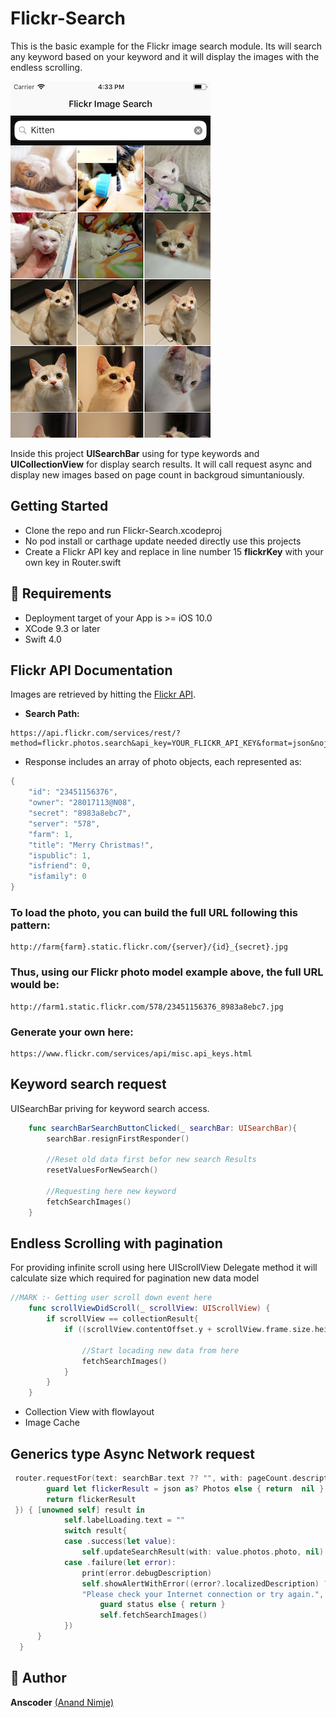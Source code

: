 # Flickr-Search

This is the basic example for the Flickr image search module. Its will search any keyword based on your keyword and 
it will display the images with the endless scrolling.


![](https://github.com/ANSCoder/Flickr-Search/blob/master/Flickr-Search/Assets.xcassets/app_work.imageset/app_works.png?raw=true)

Inside this project **UISearchBar** using for type keywords and **UICollectionView** for display search results.
It will call request async and display new images based on page count in backgroud simuntaniously.

## Getting Started

- Clone the repo and run Flickr-Search.xcodeproj
- No pod install or carthage update needed directly use this projects
- Create a Flickr API key and replace in line number 15 **flickrKey** with your own key in Router.swift 

## 🤔 Requirements

* Deployment target of your App is >= iOS 10.0
* XCode 9.3 or later
* Swift 4.0

## Flickr API Documentation

Images are retrieved by hitting the [Flickr API](https://www.flickr.com/services/api/flickr.photos.search.html).

- **Search Path:**

```
https://api.flickr.com/services/rest/?method=flickr.photos.search&api_key=YOUR_FLICKR_API_KEY&format=json&nojsoncallback=1&safe_search=1&text=KEYWORD
```

- Response includes an array of photo objects, each represented as:

``` swift
{
    "id": "23451156376",
    "owner": "28017113@N08",
    "secret": "8983a8ebc7",
    "server": "578",
    "farm": 1,
    "title": "Merry Christmas!",
    "ispublic": 1,
    "isfriend": 0,
    "isfamily": 0
}
```

### To load the photo, you can build the full URL following this pattern:
```
http://farm{farm}.static.flickr.com/{server}/{id}_{secret}.jpg
```
### Thus, using our Flickr photo model example above, the full URL would be:
```
http://farm1.static.flickr.com/578/23451156376_8983a8ebc7.jpg
```
### Generate your own here:
```
https://www.flickr.com/services/api/misc.api_keys.html
```

## Keyword search request
UISearchBar priving for keyword search access.

```swift
    func searchBarSearchButtonClicked(_ searchBar: UISearchBar){
        searchBar.resignFirstResponder()
        
        //Reset old data first befor new search Results
        resetValuesForNewSearch()
        
        //Requesting here new keyword
        fetchSearchImages()
    }
```



## Endless Scrolling with pagination
For providing infinite scroll using here UIScrollView Delegate method it will calculate size which required for pagination 
new data model

```swift
//MARK :- Getting user scroll down event here
    func scrollViewDidScroll(_ scrollView: UIScrollView) {
        if scrollView == collectionResult{
            if ((scrollView.contentOffset.y + scrollView.frame.size.height) >= (scrollView.contentSize.height)){
                
                //Start locading new data from here
                fetchSearchImages()
            }
        }
    }
```


- Collection View with flowlayout
- Image Cache

## Generics type Async Network request 

```swift
 router.requestFor(text: searchBar.text ?? "", with: pageCount.description, decode: { json -> Photos? in
        guard let flickerResult = json as? Photos else { return  nil }
        return flickerResult
 }) { [unowned self] result in
            self.labelLoading.text = ""
            switch result{
            case .success(let value):
                self.updateSearchResult(with: value.photos.photo, nil)
            case .failure(let error):
                print(error.debugDescription)
                self.showAlertWithError((error?.localizedDescription) ??
                "Please check your Internet connection or try again.", completionHandler: {[unowned self] status in
                    guard status else { return }
                    self.fetchSearchImages()
            })
      }
  }
```


## 👤 Author

**Anscoder** [(Anand Nimje)](https://twitter.com/anand8402) 



